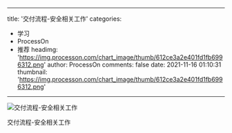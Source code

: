 
---
title: '交付流程-安全相关工作'
categories: 
 - 学习
 - ProcessOn
 - 推荐
headimg: 'https://img.processon.com/chart_image/thumb/612ce3a2e401fd1fb6996312.png'
author: ProcessOn
comments: false
date: 2021-11-16 01:10:31
thumbnail: 'https://img.processon.com/chart_image/thumb/612ce3a2e401fd1fb6996312.png'
---

<div>   
<img class="thumb" alt="交付流程-安全相关工作" src="https://img.processon.com/chart_image/thumb/612ce3a2e401fd1fb6996312.png" referrerpolicy="no-referrer">
<p>交付流程-安全相关工作</p>  
</div>
            